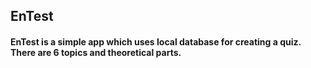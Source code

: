 ## EnTest

#### EnTest is a simple app which uses local database for creating a quiz. There are 6 topics and theoretical parts.
